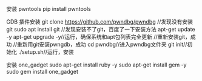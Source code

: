 安装 pwntools
pip install pwntools

GDB 插件安装
git clone https://github.com/pwndbg/pwndbg //发现没有安装git
sudo apt install git //发现安装不了git，百度了一下安装方法
apt-get update -y
apt-get upgrade -y//运行，确保系统和apt包列表完全更新
//重新安装git，成功
//重新用git安装pwngdb，成功
cd pwndbg//进入pwndbg文件夹
git init//初始化
./setup.sh//运行，安装

安装 one_gadget
sudo apt-get install ruby -y
sudo apt-get install gem -y
sudo gem install one_gadget


